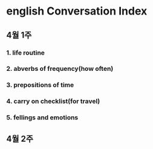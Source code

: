 # english Conversation Index

## 4월  1주 

### 1. life routine
### 2. abverbs of frequency(how often)
### 3. prepositions of time
### 4. carry on checklist(for travel)
### 5. fellings and emotions

## 4월  2주

